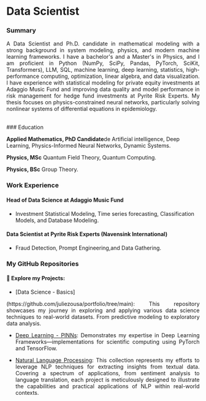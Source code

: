 # Data Scientist

### Summary
<div style="text-align: justify;">

A Data Scientist and Ph.D. candidate in mathematical modeling with a strong background in system modeling, physics, and modern machine learning frameworks. I have a bachelor's and a Master's in Physics, and I am proficient in Python (NumPy, SciPy, Pandas, PyTorch, SciKit, Transformers), LLM, SQL, machine learning, deep learning, statistics, high-performance computing, optimization, linear algebra, and data visualization. I have experience with statistical modeling for private equity investments at Adaggio Music Fund and improving data quality and model performance in risk management for hedge fund investments at Pyrite Risk Experts. My thesis focuses on physics-constrained neural networks, particularly solving nonlinear systems of differential equations in epidemiology.
</div>
<br>
### Education

**Applied Mathematics, PhD Candidate**de 
Artificial intelligence, Deep Learning, Physics-Informed Neural Networks, Dynamic Systems.

**Physics, MSc**
Quantum Field Theory, Quantum Computing.

**Physics, BSc**
Group Theory.

### Work Experience

#### Head of Data Science at Adaggio Music Fund
- Investment Statistical Modeling, Time series forecasting, Classification Models, and Database Modeling.

#### Data Scientist at Pyrite Risk Experts (Navensink International)
- Fraud Detection, Prompt Engineering,and Data Gathering.

### My GitHub Repositories

#### 🚀 Explore my Projects:

- [Data Science - Basics]

<div style="text-align: justify;">
(https://github.com/juliezousa/portfolio/tree/main): This repository showcases my journey in exploring and applying various data science techniques to real-world datasets. From predictive modeling to exploratory data analysis.
</div>

<div style="text-align: justify;">

- [Deep Learning - PINNs](https://github.com/juliezousa/PINNs): Demonstrates my expertise in Deep Learning Frameworks—implementations for scientific computing using PyTorch and TensorFlow.
</div>

<div style="text-align: justify;">

- [Natural Language Processing](https://github.com/juliezousa/NLP-Real-Data): This collection represents my efforts to leverage NLP techniques for extracting insights from textual data. Covering a spectrum of applications, from sentiment analysis to language translation, each project is meticulously designed to illustrate the capabilities and practical applications of NLP within real-world contexts.
</div>

